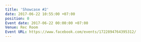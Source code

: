 ```yaml
---
title: 'Showcase #2'
date: 2017-06-22 10:55:00 +07:00
position: 0
Event date: 2017-06-22 00:00:00 +07:00
Venue: Rec Room
Event URL: https://www.facebook.com/events/1722894764395312/
---
```


